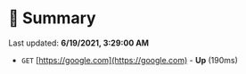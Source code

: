 # 📖 Summary
Last updated: **6/19/2021, 3:29:00 AM**

- `GET` [https://google.com](https://google.com) - **Up** (190ms)
